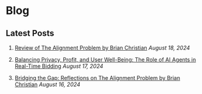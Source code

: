 # Blog

## Latest Posts

1. [Review of The Alignment Problem by Brian Christian](blog/2024-08-18.md)
   *August 18, 2024*

2. [Balancing Privacy, Profit, and User Well-Being: The Role of AI Agents in Real-Time Bidding](blog/2024-08-17.md)
   *August 17, 2024*

3. [Bridging the Gap: Reflections on The Alignment Problem by Brian Christian](blog/2024-08-16.md)
   *August 16, 2024*



